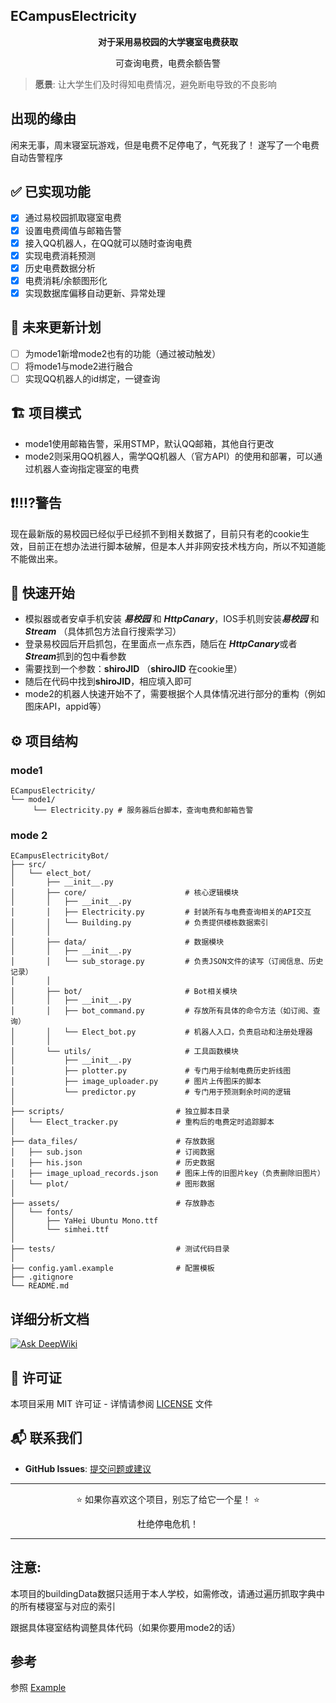 ## ECampusElectricity
<div align="center"> 
  <p><strong>对于采用易校园的大学寝室电费获取</strong></p> 
  <p>可查询电费，电费余额告警</p>
</div>

> **愿景**: 让大学生们及时得知电费情况，避免断电导致的不良影响

## 出现的缘由
闲来无事，周末寝室玩游戏，但是电费不足停电了，气死我了！
遂写了一个电费自动告警程序

## ✅ 已实现功能
* [x] 通过易校园抓取寝室电费
* [x] 设置电费阈值与邮箱告警
* [x] 接入QQ机器人，在QQ就可以随时查询电费
* [x] 实现电费消耗预测
* [x] 历史电费数据分析
* [x] 电费消耗/余额图形化
* [x] 实现数据库偏移自动更新、异常处理
      
## 🔄 未来更新计划
* [ ] 为mode1新增mode2也有的功能（通过被动触发）
* [ ] 将mode1与mode2进行融合
* [ ] 实现QQ机器人的id绑定，一键查询

## 🏗️ 项目模式
* mode1使用邮箱告警，采用STMP，默认QQ邮箱，其他自行更改
* mode2则采用QQ机器人，需学QQ机器人（官方API）的使用和部署，可以通过机器人查询指定寝室的电费

## ❗‼️⁉️警告
现在最新版的易校园已经似乎已经抓不到相关数据了，目前只有老的cookie生效，目前正在想办法进行脚本破解，但是本人并非网安技术栈方向，所以不知道能不能做出来。

## 🚀 快速开始
* 模拟器或者安卓手机安装 ***易校园*** 和 ***HttpCanary***，IOS手机则安装***易校园*** 和 ***Stream***
（具体抓包方法自行搜索学习）
* 登录易校园后开启抓包，在里面点一点东西，随后在 ***HttpCanary***或者***Stream***抓到的包中看参数
* 需要找到一个参数：**shiroJID**
  （**shiroJID** 在cookie里）
* 随后在代码中找到**shiroJID**，相应填入即可
* mode2的机器人快速开始不了，需要根据个人具体情况进行部分的重构（例如图床API，appid等）

## ⚙️ 项目结构
### mode1
```
ECampusElectricity/
└── mode1/
     └── Electricity.py # 服务器后台脚本，查询电费和邮箱告警
```
### mode 2
```
ECampusElectricityBot/
├── src/
│   └── elect_bot/
│       ├── __init__.py
│       ├── core/                      # 核心逻辑模块
│       │   ├── __init__.py
│       │   ├── Electricity.py         # 封装所有与电费查询相关的API交互
│       │   └── Building.py            # 负责提供楼栋数据索引
│       │
│       ├── data/                      # 数据模块
│       │   ├── __init__.py
│       │   └── sub_storage.py         # 负责JSON文件的读写（订阅信息、历史记录）
│       │
│       ├── bot/                       # Bot相关模块
│       │   ├── __init__.py
│       │   ├── bot_command.py         # 存放所有具体的命令方法（如订阅、查询）
│       │   └── Elect_bot.py           # 机器人入口，负责启动和注册处理器
│       │
│       └── utils/                     # 工具函数模块
│           ├── __init__.py
│           ├── plotter.py             # 专门用于绘制电费历史折线图
│           ├── image_uploader.py      # 图片上传图床的脚本
│           └── predictor.py           # 专门用于预测剩余时间的逻辑
│
├── scripts/                         # 独立脚本目录
│   └── Elect_tracker.py             # 重构后的电费定时追踪脚本
│
├── data_files/                      # 存放数据
│   ├── sub.json                     # 订阅数据
│   ├── his.json                     # 历史数据
│   ├── image_upload_records.json    # 图床上传的旧图片key（负责删除旧图片）
│   └── plot/                        # 图形数据
│
├── assets/                          # 存放静态
│   └── fonts/
│       ├── YaHei Ubuntu Mono.ttf
│       └── simhei.ttf
│
├── tests/                           # 测试代码目录
│
├── config.yaml.example              # 配置模板
├── .gitignore
└── README.md
```

## 详细分析文档

[![Ask DeepWiki](https://deepwiki.com/badge.svg)](https://deepwiki.com/ArisuMika520/ECampusElectricity)

## 📄 许可证

本项目采用 MIT 许可证 - 详情请参阅 [LICENSE](LICENSE) 文件
## 📬 联系我们

- **GitHub Issues**: [提交问题或建议](https://github.com/ArisuMika520/ECampusElectricity/issues)

---

<div align="center">
  <p>⭐️ 如果你喜欢这个项目，别忘了给它一个星！ ⭐️</p>
  <p>杜绝停电危机！</p>
</div>

---

## 注意:
<div>
<p>本项目的buildingData数据只适用于本人学校，如需修改，请通过遍历抓取字典中的所有楼寝室与对应的索引</p>
<p>跟据具体寝室结构调整具体代码（如果你要用mode2的话）</p>
</div>



## 参考
参照 [Example](https://github.com/ArisuMika520/ECampusElectricity/tree/main/example) 
